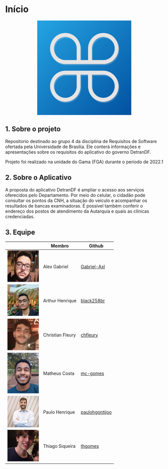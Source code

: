 # Início

<div align="center">
<img src = "./images/detrandf_logo.png" width="300"/>
</div>

## 1. Sobre o projeto
Repositorio destinado ao grupo 4 da disciplina de Requisitos de Software ofertada pela Universidade de Brasília. Ele conterá informações e apresentações sobre os requisitos do aplicativo do governo DetranDF.

Projeto foi realizado na unidade do Gama (FGA) durante o periodo de 2022.1

## 2. Sobre o Aplicativo
A proposta do aplicativo DetranDF é ampliar o acesso aos serviços oferecidos pelo Departamento. Por meio do celular, o cidadão pode consultar os pontos da CNH, a situação do veículo e acompanhar os resultados de bancas examinadoras. É possível também conferir o endereço dos postos de atendimento da Autarquia e quais as clínicas credenciadas.

## 3. Equipe
<center>

|                                                | Membro           | Github                                              |
|------------------------------------------------|------------------|-----------------------------------------------------|
| <img src="./assets/alexx.jpg" width="100">     | Alex Gabriel     | [Gabriel-Axl](https://github.com/Gabriel-Axl)       |
| <img src="./assets/arthur.png" width="100">    | Arthur Henrique  | [black258br](https://github.com/black258br)         |
| <img src="./assets/christian.png" width="100"> | Christian Fleury | [chfleury](https://github.com/chfleury)             |  
| <img src="./assets/matheus.png" width="100">   | Matheus Costa    | [mc-gomes](https://github.com/mc-gomes)             |
| <img src="./assets/paulo.png" width="100">     | Paulo Henrique   | [paulohgontijoo](https://github.com/paulohgontijoo) |
| <img src="./assets/thiago.png" width="100">    | Thiago Siqueira  | [thgomes](https://github.com/thgomes)               |

</center>